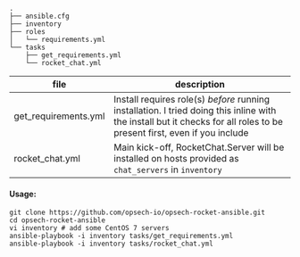 ```
.
├── ansible.cfg
├── inventory
├── roles
│   └── requirements.yml
└── tasks
    ├── get_requirements.yml
    └── rocket_chat.yml
```
| file | description |
|------|-------------|
| get_requirements.yml | Install requires role(s) *before* running installation. I tried doing this inline with the install but it checks for all roles to be present first, even if you include |
| rocket_chat.yml | Main kick-off, RocketChat.Server will be installed on hosts provided as `chat_servers` in `inventory` |

#### Usage: 

```
git clone https://github.com/opsech-io/opsech-rocket-ansible.git
cd opsech-rocket-ansible
vi inventory # add some CentOS 7 servers
ansible-playbook -i inventory tasks/get_requirements.yml
ansible-playbook -i inventory tasks/rocket_chat.yml
```
